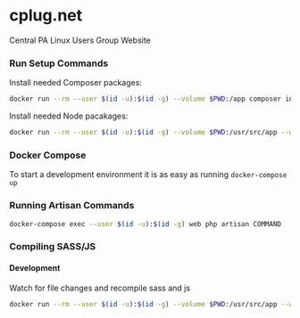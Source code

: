 # cplug.net
Central PA Linux Users Group Website

### Run Setup Commands
Install needed Composer packages:
```sh
docker run --rm --user $(id -u):$(id -g) --volume $PWD:/app composer install
```
Install needed Node pacakages:
```sh
docker run --rm --user $(id -u):$(id -g) --volume $PWD:/usr/src/app --workdir /usr/src/app node npm install
```

### Docker Compose
To start a development environment it is as easy as running `docker-compose up`

### Running Artisan Commands
```sh
docker-compose exec --user $(id -u):$(id -g) web php artisan COMMAND
```

### Compiling SASS/JS
#### Development
Watch for file changes and recompile sass and js
```sh
docker run --rm --user $(id -u):$(id -g) --volume $PWD:/usr/src/app --workdir /usr/src/app node npm run watch
```

